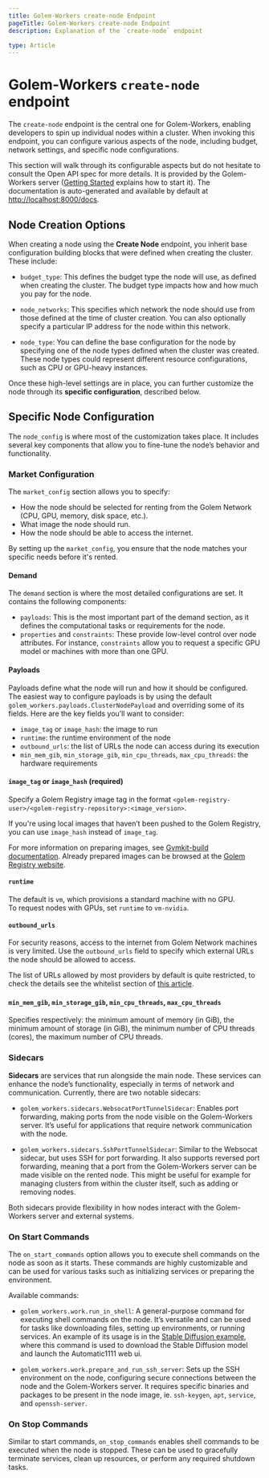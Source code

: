 ```yaml
---
title: Golem-Workers create-node Endpoint
pageTitle: Golem-Workers create-node Endpoint 
description: Explanation of the `create-node` endpoint

type: Article
---
```


# Golem-Workers `create-node` endpoint

The `create-node` endpoint is the central one for Golem-Workers, 
enabling developers to spin up individual nodes within a cluster.
When invoking this endpoint, you can configure various aspects of the node, including budget, network settings, 
and specific node configurations. 

This section will walk through its configurable aspects but do not hesitate to 
consult the Open API spec for more details.
It is provided by the Golem-Workers server 
([Getting Started](/docs/creators/golem-workers/getting-started) explains how to start it). 
The documentation is auto-generated and available by default at [http://localhost:8000/docs](http://localhost:8000/docs). 

## Node Creation Options

When creating a node using the **Create Node** endpoint, you inherit base configuration building blocks that were defined
when creating the cluster. These include:

- `budget_type`: This defines the budget type the node will use, as defined when creating the cluster. 
The budget type impacts how and how much you pay for the node.

- `node_networks`: This specifies which network the node should use from those defined at the time of cluster creation. 
You can also optionally specify a particular IP address for the node within this network.

- `node_type`: You can define the base configuration for the node by specifying one of the node types defined 
when the cluster was created. These node types could represent different resource configurations, such as CPU or GPU-heavy instances.

Once these high-level settings are in place, you can further customize the node 
through its **specific configuration**, described below.

## Specific Node Configuration

The `node_config` is where most of the customization takes place.
It includes several key components that allow you to fine-tune the node’s behavior and functionality.

### Market Configuration

The `market_config` section allows you to specify:
- How the node should be selected for renting from the Golem Network (CPU, GPU, memory, disk space, etc.).
- What image the node should run.
- How the node should be able to access the internet.

By setting up the `market_config`, you ensure that the node matches your specific needs before it's rented.

#### Demand 

The `demand` section is where the most detailed configurations are set. It contains the following components:

- `payloads`: This is the most important part of the demand section, as it defines the computational tasks 
or requirements for the node.
- `properties` and `constraints`: These provide low-level control over node attributes. 
For instance, `constraints` allow you to request a specific GPU model or machines with more than one GPU.

#### Payloads

Payloads define what the node will run and how it should be configured. The easiest way to configure payloads 
is by using the default `golem_workers.payloads.ClusterNodePayload` and overriding some of its fields. 
Here are the key fields you’ll want to consider:

- `image_tag` or `image_hash`: the image to run
- `runtime`: the runtime environment of the node
- `outbound_urls`: the list of URLs the node can access during its execution
- `min_mem_gib`, `min_storage_gib`, `min_cpu_threads`, `max_cpu_threads`: the hardware requirements 

#### `image_tag` or `image_hash` (required)

Specify a Golem Registry image tag in the format `<golem-registry-user>/<golem-registry-repository>:<image_version>`. 

If you're using local images that haven’t been pushed to the Golem Registry, 
you can use `image_hash` instead of `image_tag`. 

For more information on preparing images, 
see [Gvmkit-build documentation](/docs/creators/tools/gvmkit/converting-docker-image-to-golem-format).
Already prepared images can be browsed at the [Golem Registry website](https://registry.golem.network/explore).

#### `runtime`  
The default is `vm`, which provisions a standard machine with no GPU.  
To request nodes with GPUs, set `runtime` to `vm-nvidia`.

#### `outbound_urls`
For security reasons, access to the internet from Golem Network machines is very limited.
Use the `outbound_urls` field to specify which external URLs the node should be allowed to access.  

The list of URLs allowed by most providers by default is quite restricted, to check the details see the whitelist section 
of [this article](/docs/creators/javascript/guides/accessing-internet#the-whitelist).

#### `min_mem_gib`, `min_storage_gib`, `min_cpu_threads`, `max_cpu_threads`

Specifies respectively: the minimum amount of memory (in GiB), the minimum amount of storage (in GiB),
the minimum number of CPU threads (cores), the maximum number of CPU threads.

### Sidecars

**Sidecars** are services that run alongside the main node. These services can enhance the node’s functionality, 
especially in terms of network and communication. Currently, there are two notable sidecars:

- `golem_workers.sidecars.WebsocatPortTunnelSidecar`: Enables port forwarding, 
making ports from the node visible on the Golem-Workers server.
It’s useful for applications that require network communication with the node.

- `golem_workers.sidecars.SshPortTunnelSidecar`: Similar to the Websocat sidecar, 
but uses SSH for port forwarding. It also supports reversed port forwarding, 
meaning that a port from the Golem-Workers server can be made visible on the rented node.
This might be useful for example for managing clusters from within the cluster itself, such as adding or removing nodes.

Both sidecars provide flexibility in how nodes interact with the Golem-Workers server and external systems.

### On Start Commands

The `on_start_commands` option allows you to execute shell commands on the node as soon as it starts.
These commands are highly customizable and can be used for various tasks such as initializing services or preparing the environment.

Available commands:
- `golem_workers.work.run_in_shell`: A general-purpose command for executing shell commands on the node.
It’s versatile and can be used for tasks like downloading files, setting up environments, or running services.
An example of its usage is in the [Stable Diffusion example](/docs/creators/golem-workers/sd-example), 
where this command is used to download the Stable Diffusion model and launch the Automatic1111 web ui.

- `golem_workers.work.prepare_and_run_ssh_server`: Sets up the SSH environment on the node, 
configuring secure connections between the node and the Golem-Workers server.
It requires specific binaries and packages to be present in the node image, ie. `ssh-keygen`, `apt`, `service`, and `openssh-server`.


### On Stop Commands

Similar to start commands, `on_stop_commands` enables shell commands to be executed when the node is stopped.
These can be used to gracefully terminate services, clean up resources, or perform any required shutdown tasks.


